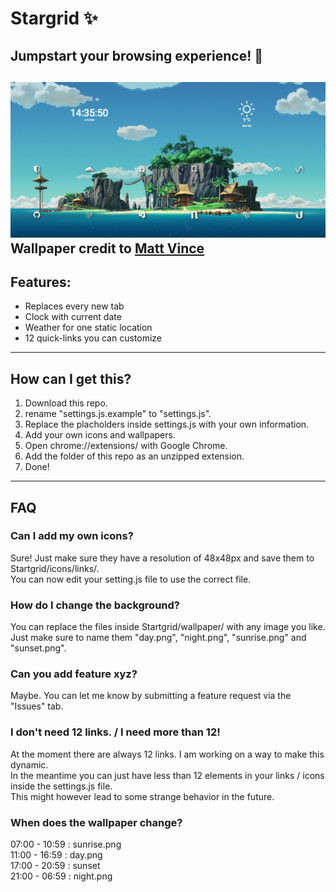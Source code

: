 # Stargrid ✨
## Jumpstart your browsing experience! 🚀
![Hero Image](hero.png)<br/>
Wallpaper credit to [Matt Vince](https://www.mattvince.com/)
---

## Features:
- Replaces every new tab
- Clock with current date
- Weather for one static location
- 12 quick-links you can customize

---

## How can I get this?
1. Download this repo.
2. rename "settings.js.example" to "settings.js".
3. Replace the placholders inside settings.js with your own information.
4. Add your own icons and wallpapers.
5. Open chrome://extensions/ with Google Chrome.
6. Add the folder of this repo as an unzipped extension.
7. Done!

---

## FAQ

### Can I add my own icons?
Sure! Just make sure they have a resolution of 48x48px and save them to Startgrid/icons/links/.<br/>
You can now edit your setting.js file to use the correct file.

### How do I change the background?
You can replace the files inside Startgrid/wallpaper/ with any image you like.<br/>
Just make sure to name them "day.png", "night.png", "sunrise.png" and "sunset.png".

### Can you add feature xyz?
Maybe. You can let me know by submitting a feature request via the "Issues" tab.

### I don't need 12 links. / I need more than 12!
At the moment there are always 12 links. I am working on a way to make this dynamic.<br/>
In the meantime you can just have less than 12 elements in your links / icons inside the settings.js file.<br/>
This might however lead to some strange behavior in the future.

### When does the wallpaper change?
07:00 - 10:59 : sunrise.png<br/>
11:00 - 16:59 : day.png<br/>
17:00 - 20:59 : sunset<br/>
21:00 - 06:59 : night.png
